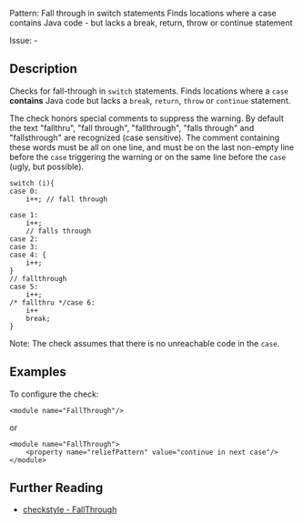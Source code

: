 Pattern: Fall through in switch statements Finds locations where a case contains Java code - but lacks a break, return, throw or continue statement

Issue: -

## Description

Checks for fall-through in `switch` statements. Finds locations where a `case` **contains** Java code but lacks a `break`, `return`, `throw` or `continue` statement. 

The check honors special comments to suppress the warning. By default the text "fallthru", "fall through", "fallthrough", "falls through" and "fallsthrough" are recognized (case sensitive). The comment containing these words must be all on one line, and must be on the last non-empty line before the `case` triggering the warning or on the same line before the `case` (ugly, but possible). 
    
    
    switch (i){
    case 0:
        i++; // fall through
    
    case 1:
        i++;
        // falls through
    case 2:
    case 3:
    case 4: {
        i++;
    }
    // fallthrough
    case 5:
        i++;
    /* fallthru */case 6:
        i++
        break;
    }
            

Note: The check assumes that there is no unreachable code in the `case`. 

## Examples

To configure the check: 
    
    
    <module name="FallThrough"/>
            

or 
    
    
    <module name="FallThrough">
        <property name="reliefPattern" value="continue in next case"/>
    </module>

## Further Reading

* [checkstyle - FallThrough](http://checkstyle.sourceforge.net/config_coding.html#FallThrough)